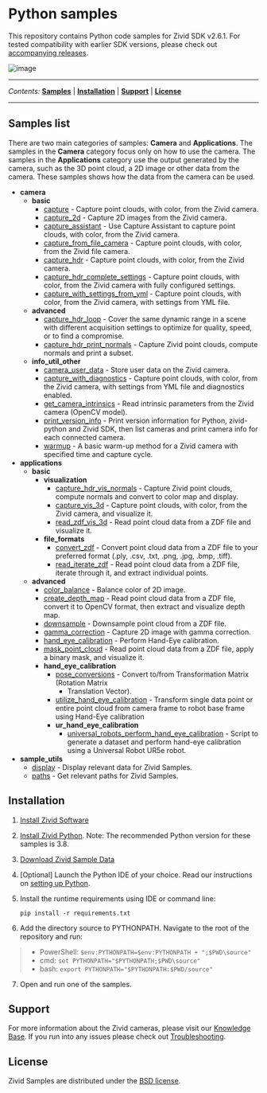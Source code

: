 # Python samples

This repository contains Python code samples for Zivid SDK v2.6.1. For
tested compatibility with earlier SDK versions, please check out
[accompanying
releases](https://github.com/zivid/zivid-python-samples/tree/master/../../releases).

![image](https://www.zivid.com/hubfs/softwarefiles/images/zivid-generic-github-header.png)



---

*Contents:*
[**Samples**](#Samples-list) |
[**Installation**](#Installation) |
[**Support**](#Support) |
[**License**](#License)

---



## Samples list

There are two main categories of samples: **Camera** and
**Applications**. The samples in the **Camera** category focus only on
how to use the camera. The samples in the **Applications** category use
the output generated by the camera, such as the 3D point cloud, a 2D
image or other data from the camera. These samples shows how the data
from the camera can be used.

  - **camera**
      - **basic**
          - [capture](https://github.com/zivid/zivid-python-samples/tree/master//source/camera/basic/capture.py) - Capture point clouds, with color, from the Zivid camera.
          - [capture\_2d](https://github.com/zivid/zivid-python-samples/tree/master//source/camera/basic/capture_2d.py) - Capture 2D images from the Zivid camera.
          - [capture\_assistant](https://github.com/zivid/zivid-python-samples/tree/master//source/camera/basic/capture_assistant.py) - Use Capture Assistant to capture point clouds, with color,
            from the Zivid camera.
          - [capture\_from\_file\_camera](https://github.com/zivid/zivid-python-samples/tree/master//source/camera/basic/capture_from_file_camera.py) - Capture point clouds, with color, from the Zivid file
            camera.
          - [capture\_hdr](https://github.com/zivid/zivid-python-samples/tree/master//source/camera/basic/capture_hdr.py) - Capture point clouds, with color, from the Zivid camera.
          - [capture\_hdr\_complete\_settings](https://github.com/zivid/zivid-python-samples/tree/master//source/camera/basic/capture_hdr_complete_settings.py) - Capture point clouds, with color, from the Zivid camera
            with fully configured settings.
          - [capture\_with\_settings\_from\_yml](https://github.com/zivid/zivid-python-samples/tree/master//source/camera/basic/capture_with_settings_from_yml.py) - Capture point clouds, with color, from the Zivid camera,
            with settings from YML file.
      - **advanced**
          - [capture\_hdr\_loop](https://github.com/zivid/zivid-python-samples/tree/master//source/camera/advanced/capture_hdr_loop.py) - Cover the same dynamic range in a scene with different
            acquisition settings to optimize for quality, speed, or to
            find a compromise.
          - [capture\_hdr\_print\_normals](https://github.com/zivid/zivid-python-samples/tree/master//source/camera/advanced/capture_hdr_print_normals.py) - Capture Zivid point clouds, compute normals and print a
            subset.
      - **info\_util\_other**
          - [camera\_user\_data](https://github.com/zivid/zivid-python-samples/tree/master//source/camera/info_util_other/camera_user_data.py) - Store user data on the Zivid camera.
          - [capture\_with\_diagnostics](https://github.com/zivid/zivid-python-samples/tree/master//source/camera/info_util_other/capture_with_diagnostics.py) - Capture point clouds, with color, from the Zivid camera,
            with settings from YML file and diagnostics enabled.
          - [get\_camera\_intrinsics](https://github.com/zivid/zivid-python-samples/tree/master//source/camera/info_util_other/get_camera_intrinsics.py) - Read intrinsic parameters from the Zivid camera (OpenCV
            model).
          - [print\_version\_info](https://github.com/zivid/zivid-python-samples/tree/master//source/camera/info_util_other/print_version_info.py) - Print version information for Python, zivid-python and
            Zivid SDK, then list cameras and print camera info for each
            connected camera.
          - [warmup](https://github.com/zivid/zivid-python-samples/tree/master//source/camera/info_util_other/warmup.py) - A basic warm-up method for a Zivid camera with specified
            time and capture cycle.
  - **applications**
      - **basic**
          - **visualization**
              - [capture\_hdr\_vis\_normals](https://github.com/zivid/zivid-python-samples/tree/master//source/applications/basic/visualization/capture_hdr_vis_normals.py) - Capture Zivid point clouds, compute normals and
                convert to color map and display.
              - [capture\_vis\_3d](https://github.com/zivid/zivid-python-samples/tree/master//source/applications/basic/visualization/capture_vis_3d.py) - Capture point clouds, with color, from the Zivid
                camera, and visualize it.
              - [read\_zdf\_vis\_3d](https://github.com/zivid/zivid-python-samples/tree/master//source/applications/basic/visualization/read_zdf_vis_3d.py) - Read point cloud data from a ZDF file and visualize
                it.
          - **file\_formats**
              - [convert\_zdf](https://github.com/zivid/zivid-python-samples/tree/master//source/applications/basic/file_formats/convert_zdf.py) - Convert point cloud data from a ZDF file to your
                preferred format (.ply, .csv, .txt, .png, .jpg, .bmp,
                .tiff).
              - [read\_iterate\_zdf](https://github.com/zivid/zivid-python-samples/tree/master//source/applications/basic/file_formats/read_iterate_zdf.py) - Read point cloud data from a ZDF file, iterate through
                it, and extract individual points.
      - **advanced**
          - [color\_balance](https://github.com/zivid/zivid-python-samples/tree/master//source/applications/advanced/color_balance.py) - Balance color of 2D image.
          - [create\_depth\_map](https://github.com/zivid/zivid-python-samples/tree/master//source/applications/advanced/create_depth_map.py) - Read point cloud data from a ZDF file, convert it to
            OpenCV format, then extract and visualize depth map.
          - [downsample](https://github.com/zivid/zivid-python-samples/tree/master//source/applications/advanced/downsample.py) - Downsample point cloud from a ZDF file.
          - [gamma\_correction](https://github.com/zivid/zivid-python-samples/tree/master//source/applications/advanced/gamma_correction.py) - Capture 2D image with gamma correction.
          - [hand\_eye\_calibration](https://github.com/zivid/zivid-python-samples/tree/master//source/applications/advanced/hand_eye_calibration/hand_eye_calibration.py) - Perform Hand-Eye calibration.
          - [mask\_point\_cloud](https://github.com/zivid/zivid-python-samples/tree/master//source/applications/advanced/mask_point_cloud.py) - Read point cloud data from a ZDF file, apply a binary
            mask, and visualize it.
          - **hand\_eye\_calibration**
              - [pose\_conversions](https://github.com/zivid/zivid-python-samples/tree/master//source/applications/advanced/hand_eye_calibration/pose_conversions.py) - Convert to/from Transformation Matrix (Rotation Matrix
                + Translation Vector).
              - [utilize\_hand\_eye\_calibration](https://github.com/zivid/zivid-python-samples/tree/master//source/applications/advanced/hand_eye_calibration/utilize_hand_eye_calibration.py) - Transform single data point or entire point cloud from
                camera frame to robot base frame using Hand-Eye
                calibration
              - **ur\_hand\_eye\_calibration**
                  - [universal\_robots\_perform\_hand\_eye\_calibration](https://github.com/zivid/zivid-python-samples/tree/master//source/applications/advanced/hand_eye_calibration/ur_hand_eye_calibration/universal_robots_perform_hand_eye_calibration.py) - Script to generate a dataset and perform hand-eye
                    calibration using a Universal Robot UR5e robot.
  - **sample\_utils**
      - [display](https://github.com/zivid/zivid-python-samples/tree/master//source/sample_utils/display.py) - Display relevant data for Zivid Samples.
      - [paths](https://github.com/zivid/zivid-python-samples/tree/master//source/sample_utils/paths.py) - Get relevant paths for Zivid Samples.

## Installation

1.  [Install Zivid
    Software](https://support.zivid.com/latest//getting-started/software-installation.html)

2.  [Install Zivid Python](https://github.com/zivid/zivid-python). Note:
    The recommended Python version for these samples is 3.8.

3.  [Download Zivid Sample
    Data](https://support.zivid.com/latest//api-reference/samples/sample-data.html)

4.  \[Optional\] Launch the Python IDE of your choice. Read our
    instructions on [setting up
    Python](https://support.zivid.com/latest//api-reference/samples/python/setting-up-python.html).

5.  Install the runtime requirements using IDE or command line:
    
    ``` sourceCode 
    pip install -r requirements.txt
    ```

6.  Add the directory source to PYTHONPATH. Navigate to the root of the
    repository and run:

>   - PowerShell: `$env:PYTHONPATH=$env:PYTHONPATH + ";$PWD\source"`
>   - cmd: `set PYTHONPATH="$PYTHONPATH;$PWD\source"`
>   - bash: `export PYTHONPATH="$PYTHONPATH:$PWD/source"`

7.  Open and run one of the samples.

## Support

For more information about the Zivid cameras, please visit our
[Knowledge Base](https://support.zivid.com/latest). If you run into any
issues please check out
[Troubleshooting](https://support.zivid.com/latest/rst/support/troubleshooting.html).

## License

Zivid Samples are distributed under the [BSD
license](https://github.com/zivid/zivid-python-samples/tree/master/LICENSE).
